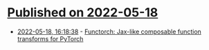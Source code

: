 # [Published on 2022-05-18](index.md)

* [2022-05-18, 16:18:38](https://news.ycombinator.com/item?id=31424588) - [Functorch: Jax-like composable function transforms for PyTorch](https://github.com/pytorch/functorch)
